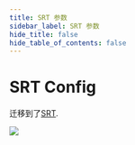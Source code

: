 ```yaml
---
title: SRT 参数
sidebar_label: SRT 参数
hide_title: false
hide_table_of_contents: false
---
```


# SRT Config

迁移到了[SRT](./srt.md).

![](https://ossrs.net/gif/v1/sls.gif?site=ossrs.net&path=/lts/doc/zh/v5/srt-params)


